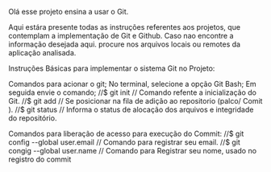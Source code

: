 Olá esse projeto ensina a usar o Git. 

Aqui estára presente todas as instruções referentes aos projetos, que contemplam a implementação de Git e Github. 
Caso nao encontre a informação desejada aqui. procure nos arquivos locais ou remotes da aplicação analisada. 



Instruções Básicas para implementar o sistema Git no Projeto: 

Comandos para acionar o git; 
No terminal, selecione a opção Git Bash; 
Em seguida envie o comando; 
//$ git init // Comando refente a inicialização do Git. 
//$ git add <Nome do Arquivo a ser adicionado>// Se posicionar na fila de adição ao repositorio (palco/ Comit ). 
//$ git status // Informa o status de alocação dos arquivos e integridade do repositório. 

Comandos para liberação de acesso para execução do Commit: 
//$ git config --global user.email // Comando para registrar seu email.
//$ git congig --global user.name // Comando para Registrar seu nome, usado no registro do commit